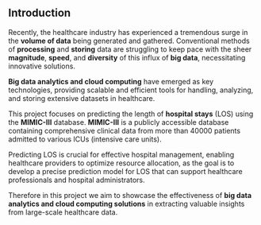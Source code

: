 ## Introduction

Recently, the healthcare industry has experienced a tremendous surge in the **volume of data** being generated and gathered. Conventional methods of **processing** and **storing** data are struggling to keep pace with the sheer **magnitude**, **speed**, and **diversity** of this influx of **big data**, necessitating innovative solutions.

**Big data analytics and cloud computing** have emerged as key technologies, providing scalable and efficient tools for handling, analyzing, and storing extensive datasets in healthcare.

This project focuses on predicting the length of **hospital stays** (LOS) using the **MIMIC-III** database. **MIMIC-III** is a publicly accessible database containing comprehensive clinical data from more than 40000 patients admitted to various ICUs (intensive care units).

Predicting LOS is crucial for effective hospital management, enabling healthcare providers to optimize resource allocation, as the goal is to develop a precise prediction model for LOS that can support healthcare professionals and hospital administrators.

Therefore in this project we aim to showcase the effectiveness of **big data analytics and cloud computing solutions** in extracting valuable insights from large-scale healthcare data.
